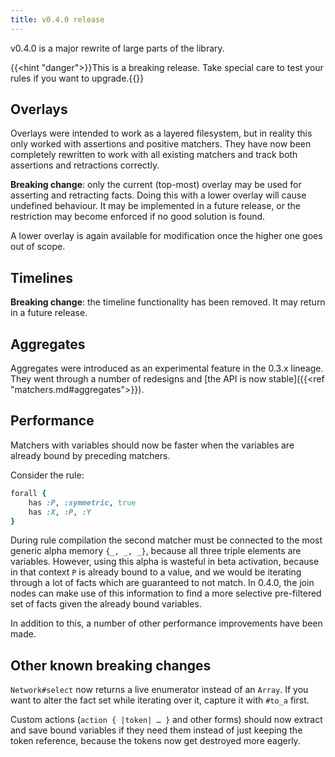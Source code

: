```yaml
---
title: v0.4.0 release
---
```


v0.4.0 is a major rewrite of large parts of the library.

<!--more-->

{{<hint "danger">}}This is a breaking release. Take special care to test your rules if you want to upgrade.{{</hint>}}

## Overlays

Overlays were intended to work as a layered filesystem, but in reality this only worked with assertions and positive matchers. They have now been completely rewritten to work with all existing matchers and track both assertions and retractions correctly.

**Breaking change**: only the current (top-most) overlay may be used for asserting and retracting facts. Doing this with a lower overlay will cause undefined behaviour. It may be implemented in a future release, or the restriction may become enforced if no good solution is found.

A lower overlay is again available for modification once the higher one goes out of scope.

## Timelines

**Breaking change**: the timeline functionality has been removed. It may return in a future release.

## Aggregates

Aggregates were introduced as an experimental feature in the 0.3.x lineage. They went through a number of redesigns and [the API is now stable]({{<ref "matchers.md#aggregates">}}).

## Performance

Matchers with variables should now be faster when the variables are already bound by preceding matchers.

Consider the rule:

```ruby
forall {
	has :P, :symmetric, true
	has :X, :P, :Y
}
```

During rule compilation the second matcher must be connected to the most generic alpha memory `{_, _, _}`, because all three triple elements are variables. However, using this alpha is wasteful in beta activation, because in that context `P` is already bound to a value, and we would be iterating through a lot of facts which are guaranteed to not match. In 0.4.0, the join nodes can make use of this information to find a more selective pre-filtered set of facts given the already bound variables.

In addition to this, a number of other performance improvements have been made.

## Other known breaking changes

`Network#select` now returns a live enumerator instead of an `Array`. If you want to alter the fact set while iterating over it, capture it with `#to_a` first.

Custom actions (`action { |token| … }` and other forms) should now extract and save bound variables if they need them instead of just keeping the token reference, because the tokens now get destroyed more eagerly.
